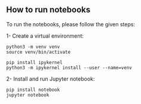 ## How to run notebooks

To run the notebooks, please follow the given steps:

1- Create a virtual environment:

```
python3 -m venv venv
source venv/bin/activate

pip install ipykernel
python3 -m ipykernel install --user --name=venv
```

2- Install and run Jupyter notebook:

```
pip install notebook
jupyter notebook
```
